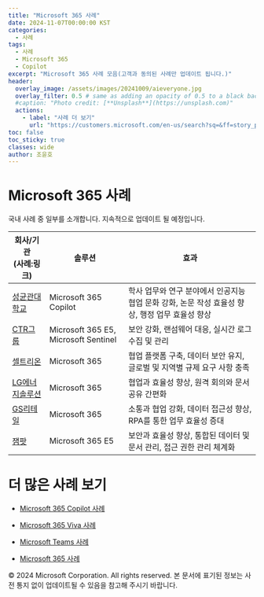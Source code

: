 ```yaml
---
title: "Microsoft 365 사례"
date: 2024-11-07T00:00:00 KST
categories:
  - 사례
tags:
  - 사례
  - Microsoft 365
  - Copilot
excerpt: "Microsoft 365 사례 모음(고객과 동의된 사례만 업데이트 됩니다.)"
header:
  overlay_image: /assets/images/20241009/aieveryone.jpg
  overlay_filter: 0.5 # same as adding an opacity of 0.5 to a black background
  #caption: "Photo credit: [**Unsplash**](https://unsplash.com)"
  actions:
    - label: "사례 더 보기"
      url: "https://customers.microsoft.com/en-us/search?sq=&ff=story_product_categories%26%3EMicrosoft%20365&p=0&so=story_publish_date%20desc"
toc: false
toc_sticky: true
classes: wide
author: 조윤호
---
```


# Microsoft 365 사례

국내 사례 중 일부를 소개합니다. 지속적으로 업데이트 될 예정입니다.

| 회사/기관 </br> (사례:링크) | 솔루션 | 효과 |
| --- | --- | --- |
| [성균관대학교](https://customers.microsoft.com/en-us/story/1818061959079597269-skku-microsoft-copilot-higher-education-ko-korea) | Microsoft 365 Copilot | 학사 업무와 연구 분야에서 인공지능 협업 문화 강화, 논문 작성 효율성 향상, 행정 업무 효율성 향상 |
| [CTR그룹](https://customers.microsoft.com/en-us/story/1747280880899359911-ctr-microsoft-sentinel-discrete-manufacturing-ko-korea) | Microsoft 365 E5, Microsoft Sentinel | 보안 강화, 랜섬웨어 대응, 실시간 로그 수집 및 관리 |
| [셀트리온](https://customers.microsoft.com/en-us/story/1462628956266303772-celltrion-pharmaceuticals-azure-microsoft-365-surface-ko-korea) | Microsoft 365 | 협업 플랫폼 구축, 데이터 보안 유지, 글로벌 및 지역별 규제 요구 사항 충족 |
| [LG에너지솔루션](https://customers.microsoft.com/en-us/story/1479739437476331177-lg-energy-other-microsoft-365-ko-korea) | Microsoft 365 | 협업과 효율성 향상, 원격 회의와 문서 공유 간편화 |
| [GS리테일](https://customers.microsoft.com/en-us/story/1706440020259519897-gs-retail-power-bi-retailers-ko-korea) | Microsoft 365 | 소통과 협업 강화, 데이터 접근성 향상, RPA를 통한 업무 효율성 증대 |
| [잼팟](https://customers.microsoft.com/en-us/story/1706440020259519897-gs-retail-power-bi-retailers-ko-korea) | Microsoft 365 E5 | 보안과 효율성 향상, 통합된 데이터 및 문서 관리, 접근 권한 관리 체계화 |
	
 # 더 많은 사례 보기
 
 - [Microsoft 365 Copilot 사례](https://customers.microsoft.com/en-us/search?sq=&ff=story_product_categories%26%3EMicrosoft%20Copilot&p=0&so=story_publish_date%20desc)

 - [Microsoft 365 Viva 사례](https://customers.microsoft.com/en-us/search?sq=&ff=story_product_categories%26%3EMicrosoft%20Viva&p=0&so=story_publish_date%20desc)

 - [Microsoft Teams 사례](https://customers.microsoft.com/en-us/search?sq=&ff=story_product_categories%26%3EMicrosoft%20Teams&p=0&so=story_publish_date%20desc)

 - [Microsoft 365 사례](https://customers.microsoft.com/en-us/search?sq=&ff=story_product_categories%26%3EMicrosoft%20365&p=0&so=story_publish_date%20desc)

© 2024 Microsoft Corporation. All rights reserved. 본 문서에 표기된 정보는 사전 통지 없이 업데이트될 수 있음을 참고해 주시기 바랍니다.
